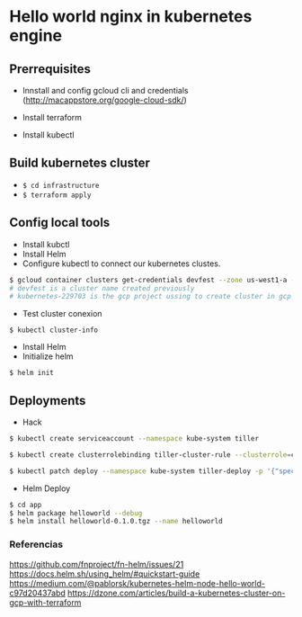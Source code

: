 # Hello world nginx in kubernetes engine

## Prerrequisites
- Innstall and config gcloud cli and credentials (http://macappstore.org/google-cloud-sdk/)

- Install terraform

- Install kubectl 

## Build kubernetes cluster

- ```$ cd infrastructure```
- ```$ terraform apply ```

## Config local tools
- Install kubctl
- Install Helm
- Configure kubectl to connect our kubernetes clustes.
```sh
$ gcloud container clusters get-credentials devfest --zone us-west1-a --project kubernetes-229703 
# devfest is a cluster name created previously 
# kubernetes-229703 is the gcp project ussing to create cluster in gcp 
```
- Test cluster conexion 
```
$ kubectl cluster-info
```
- Install Helm
- Initialize helm
```
$ helm init
```
## Deployments
 - Hack
```sh
$ kubectl create serviceaccount --namespace kube-system tiller

$ kubectl create clusterrolebinding tiller-cluster-rule --clusterrole=cluster-admin --serviceaccount=kube-system:tiller

$ kubectl patch deploy --namespace kube-system tiller-deploy -p '{"spec":{"template":{"spec":{"serviceAccount":"tiller"}}}}'

```

- Helm Deploy

```sh
$ cd app
$ helm package helloworld --debug
$ helm install helloworld-0.1.0.tgz --name helloworld
```



### Referencias
https://github.com/fnproject/fn-helm/issues/21
https://docs.helm.sh/using_helm/#quickstart-guide
https://medium.com/@pablorsk/kubernetes-helm-node-hello-world-c97d20437abd
https://dzone.com/articles/build-a-kubernetes-cluster-on-gcp-with-terraform
